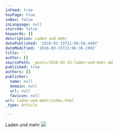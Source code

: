 ```yaml
---
inFeed: true
hasPage: true
inNav: false
inLanguage: null
starred: false
keywords: []
description: Laden und mehr
datePublished: '2016-03-15T21:06:50.440Z'
dateModified: '2016-03-15T21:06:36.199Z'
title: ''
author: []
sourcePath: _posts/2016-03-15-laden-und-mehr.md
published: true
authors: []
publisher:
  name: null
  domain: null
  url: null
  favicon: null
url: laden-und-mehr/index.html
_type: Article

---
```

Laden und mehr
![](https://the-grid-user-content.s3-us-west-2.amazonaws.com/30df1a52-b97d-41ec-831c-7bb07fa20166.jpg)